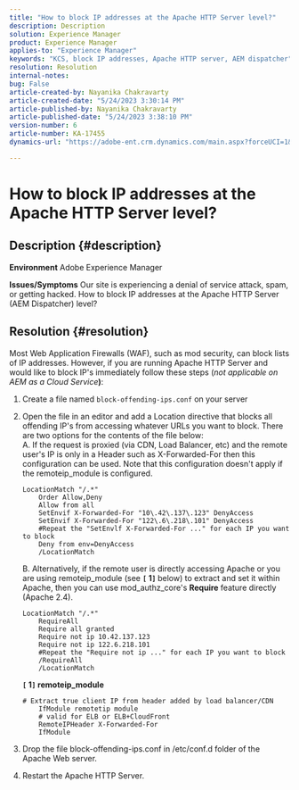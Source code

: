 ```yaml
---
title: "How to block IP addresses at the Apache HTTP Server level?"
description: Description
solution: Experience Manager
product: Experience Manager
applies-to: "Experience Manager"
keywords: "KCS, block IP addresses, Apache HTTP server, AEM dispatcher"
resolution: Resolution
internal-notes: 
bug: False
article-created-by: Nayanika Chakravarty
article-created-date: "5/24/2023 3:30:14 PM"
article-published-by: Nayanika Chakravarty
article-published-date: "5/24/2023 3:38:10 PM"
version-number: 6
article-number: KA-17455
dynamics-url: "https://adobe-ent.crm.dynamics.com/main.aspx?forceUCI=1&pagetype=entityrecord&etn=knowledgearticle&id=2365b1db-47fa-ed11-8849-6045bd006b3d"

---
```

# How to block IP addresses at the Apache HTTP Server level?

## Description {#description}

<b>Environment</b>
Adobe Experience Manager


<b>Issues/Symptoms</b>
Our site is experiencing a denial of service attack, spam, or getting hacked. How to block IP addresses at the Apache HTTP Server (AEM Dispatcher) level?


## Resolution {#resolution}


Most Web Application Firewalls (WAF), such as mod security, can block lists of IP addresses. However, if you are running Apache HTTP Server and would like to block IP's immediately follow these steps (*not applicable on AEM as a Cloud Service<b>*)</b>:

1. Create a file named `block-offending-ips.conf` on your server
2. Open the file in an editor and add a Location directive that blocks all offending IP's from accessing whatever URLs you want to block. There are two options for the contents of the file below:<br>    A. If the request is proxied (via CDN, Load Balancer, etc) and the remote user's IP is only in a Header such as X-Forwarded-For then this configuration can be used. Note that this configuration doesn't apply if the remoteip_module is configured.


    ```
    LocationMatch "/.*"
        Order Allow,Deny
        Allow from all
        SetEnvif X-Forwarded-For "10\.42\.137\.123" DenyAccess
        SetEnvif X-Forwarded-For "122\.6\.218\.101" DenyAccess
        #Repeat the "SetEnvlf X-Forwarded-For ..." for each IP you want to block
        Deny from env=DenyAccess
        /LocationMatch
    ```

    B. Alternatively, if the remote user is directly accessing Apache or you are using remoteip_module (see <b>`[` 1`]` </b> below) to extract and set it within Apache, then you can use mod_authz_core's <b>Require</b> feature directly (Apache 2.4).


    ```
    LocationMatch "/.*"
        RequireAll
        Require all granted
        Require not ip 10.42.137.123
        Require not ip 122.6.218.101
        #Repeat the "Require not ip ..." for each IP you want to block
        /RequireAll
        /LocationMatch
    ```

    
    <b>`[` 1`]`  remoteip_module</b>


    ```
    # Extract true client IP from header added by load balancer/CDN
        IfModule remotetip module
        # valid for ELB or ELB+CloudFront
        RemoteIPHeader X-Forwarded-For
        IfModule
    ```


3. Drop the file block-offending-ips.conf in /etc/conf.d folder of the Apache Web server.
4. Restart the Apache HTTP Server.

